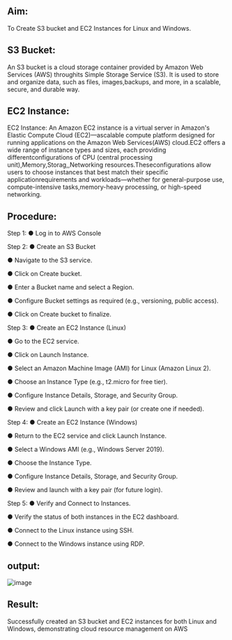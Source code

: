  ## Aim:
 To Create S3 bucket and EC2 Instances for Linux and Windows.
 ## S3 Bucket:
 An S3 bucket is a cloud storage container provided by Amazon Web Services (AWS) throughits Simple Storage Service (S3). It is used to store and organize data, such as files, images,backups, and more, in a scalable, secure, and durable way.
## EC2 Instance:
  EC2 Instance:
 An Amazon EC2 instance is a virtual server in Amazon's Elastic Compute Cloud (EC2)—ascalable compute platform designed for running applications on the Amazon Web Services(AWS) cloud.EC2 offers a wide range of instance types and sizes, each providing differentconfigurations of CPU (central processing unit),Memory,Storag,,Networking resources.Theseconfigurations allow users to choose instances that best match their specific applicationrequirements and workloads—whether for general-purpose use, compute-intensive tasks,memory-heavy processing, or high-speed networking. 

  ## Procedure:
 Step 1:
● Log in to AWS Console

 Step 2:
● Create an S3 Bucket

● Navigate to the S3 service.

● Click on Create bucket.

● Enter a Bucket name and select a Region.

● Configure Bucket settings as required (e.g., versioning, public access).

● Click on Create bucket to finalize.

 Step 3:
● Create an EC2 Instance (Linux)

● Go to the EC2 service.

● Click on Launch Instance.

● Select an Amazon Machine Image (AMI) for Linux (Amazon Linux 2).

● Choose an Instance Type (e.g., t2.micro for free tier).

● Configure Instance Details, Storage, and Security Group. 

● Review and click Launch with a key pair (or create one if needed).

 Step 4:
● Create an EC2 Instance (Windows)

● Return to the EC2 service and click Launch Instance.

● Select a Windows AMI (e.g., Windows Server 2019).

● Choose the Instance Type.

● Configure Instance Details, Storage, and Security Group.

● Review and launch with a key pair (for future login).

 Step 5:
● Verify and Connect to Instances.

● Verify the status of both instances in the EC2 dashboard.

● Connect to the Linux instance using SSH.

● Connect to the Windows instance using RDP. 
## output:
![image](https://github.com/user-attachments/assets/98375662-911e-45c9-b73e-4864e5b2cd4a)


## Result:
 Successfully created an S3 bucket and EC2 instances for both Linux and Windows,
demonstrating cloud resource management on AWS 
